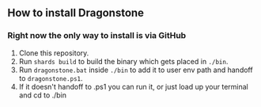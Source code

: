 ## How to install Dragonstone

### Right now the only way to install is via GitHub
1. Clone this repository.
2. Run `shards build` to build the binary which gets placed in `./bin`.
3. Run `dragonstone.bat` inside `./bin` to add it to user env path and handoff to `dragonstone.ps1`.
4. If it doesn't handoff to .ps1 you can run it, or just load up your terminal and cd to ./bin